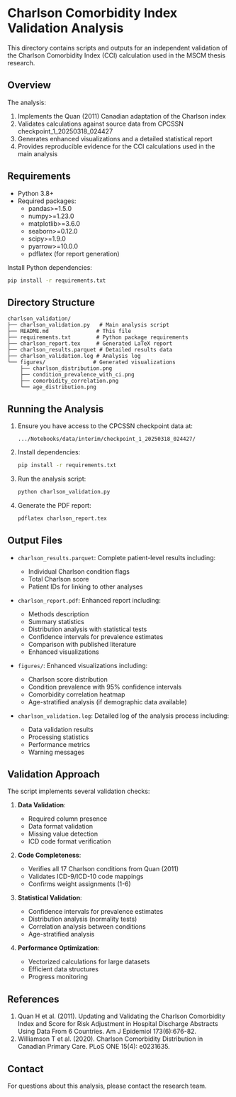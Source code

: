 # Charlson Comorbidity Index Validation Analysis

This directory contains scripts and outputs for an independent validation of the Charlson Comorbidity Index (CCI) calculation used in the MSCM thesis research.

## Overview

The analysis:
1. Implements the Quan (2011) Canadian adaptation of the Charlson index
2. Validates calculations against source data from CPCSSN checkpoint_1_20250318_024427
3. Generates enhanced visualizations and a detailed statistical report
4. Provides reproducible evidence for the CCI calculations used in the main analysis

## Requirements

- Python 3.8+
- Required packages:
  - pandas>=1.5.0
  - numpy>=1.23.0
  - matplotlib>=3.6.0
  - seaborn>=0.12.0
  - scipy>=1.9.0
  - pyarrow>=10.0.0
  - pdflatex (for report generation)

Install Python dependencies:
```bash
pip install -r requirements.txt
```

## Directory Structure

```
charlson_validation/
├── charlson_validation.py   # Main analysis script
├── README.md               # This file
├── requirements.txt        # Python package requirements
├── charlson_report.tex     # Generated LaTeX report
├── charlson_results.parquet # Detailed results data
├── charlson_validation.log # Analysis log
└── figures/               # Generated visualizations
    ├── charlson_distribution.png
    ├── condition_prevalence_with_ci.png
    ├── comorbidity_correlation.png
    └── age_distribution.png
```

## Running the Analysis

1. Ensure you have access to the CPCSSN checkpoint data at:
   ```
   .../Notebooks/data/interim/checkpoint_1_20250318_024427/
   ```

2. Install dependencies:
   ```bash
   pip install -r requirements.txt
   ```

3. Run the analysis script:
   ```bash
   python charlson_validation.py
   ```

4. Generate the PDF report:
   ```bash
   pdflatex charlson_report.tex
   ```

## Output Files

- `charlson_results.parquet`: Complete patient-level results including:
  - Individual Charlson condition flags
  - Total Charlson score
  - Patient IDs for linking to other analyses

- `charlson_report.pdf`: Enhanced report including:
  - Methods description
  - Summary statistics
  - Distribution analysis with statistical tests
  - Confidence intervals for prevalence estimates
  - Comparison with published literature
  - Enhanced visualizations

- `figures/`: Enhanced visualizations including:
  - Charlson score distribution
  - Condition prevalence with 95% confidence intervals
  - Comorbidity correlation heatmap
  - Age-stratified analysis (if demographic data available)

- `charlson_validation.log`: Detailed log of the analysis process including:
  - Data validation results
  - Processing statistics
  - Performance metrics
  - Warning messages

## Validation Approach

The script implements several validation checks:

1. **Data Validation**:
   - Required column presence
   - Data format validation
   - Missing value detection
   - ICD code format verification

2. **Code Completeness**:
   - Verifies all 17 Charlson conditions from Quan (2011)
   - Validates ICD-9/ICD-10 code mappings
   - Confirms weight assignments (1-6)

3. **Statistical Validation**:
   - Confidence intervals for prevalence estimates
   - Distribution analysis (normality tests)
   - Correlation analysis between conditions
   - Age-stratified analysis

4. **Performance Optimization**:
   - Vectorized calculations for large datasets
   - Efficient data structures
   - Progress monitoring

## References

1. Quan H et al. (2011). Updating and Validating the Charlson Comorbidity Index and Score for Risk Adjustment in Hospital Discharge Abstracts Using Data From 6 Countries. Am J Epidemiol 173(6):676-82.
2. Williamson T et al. (2020). Charlson Comorbidity Distribution in Canadian Primary Care. PLoS ONE 15(4): e0231635.

## Contact

For questions about this analysis, please contact the research team.
